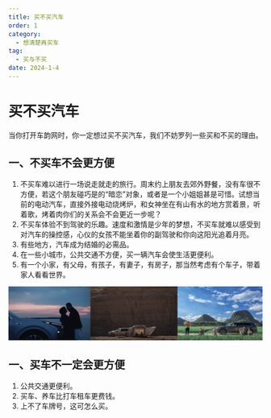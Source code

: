 ```yaml
---
title: 买不买汽车
order: 1
category:
  - 想清楚再买车
tag:
  - 买与不买
date: 2024-1-4
---
```




# 买不买汽车

当你打开车韵网时，你一定想过买不买汽车，我们不妨罗列一些买和不买的理由。



## 一、不买车不会更方便

1. 不买车难以进行一场说走就走的旅行。周末约上朋友去郊外野餐，没有车很不方便，若这个朋友碰巧是的“暗恋”对象，或者是一个小姐姐甚是可惜。试想当前的电动汽车，直接外接电动烧烤炉，和女神坐在有山有水的地方赏着景，听着歌，烤着肉你们的关系会不会更近一步呢？
2. 不买车体验不到驾驶的乐趣。速度和激情是少年的梦想，不买车就难以感受到对汽车的操控感，心仪的女孩不能坐着你的副驾驶和你向这阳光追着月亮。
3. 有些地方，汽车成为结婚的必需品。
4. 在一些小城市，公共交通不方便，买一辆汽车会使生活更便利。
5. 有一个小家，有父母，有孩子，有妻子，有房子，那当然考虑有个车子，带着家人看看世界。

![](./images/买不买汽车/1.jpg)



## 一、买车不一定会更方便

1. 公共交通更便利。
2. 买车、养车比打车租车更费钱。
3. 上不了车牌号，这可怎么买。
